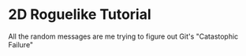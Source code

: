 # 2D Roguelike Tutorial
All the random messages are me trying to figure out Git's "Catastophic Failure" 
